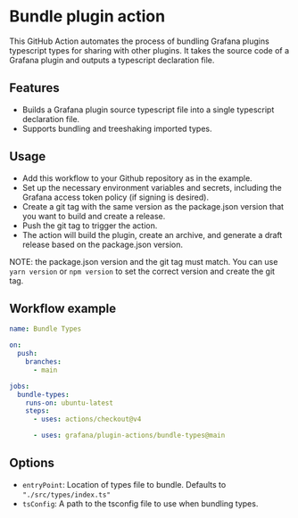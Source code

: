 # Bundle plugin action

This GitHub Action automates the process of bundling Grafana plugins typescript types for sharing with other plugins. It takes the source code of a Grafana plugin and outputs a typescript declaration file.

## Features

- Builds a Grafana plugin source typescript file into a single typescript declaration file.
- Supports bundling and treeshaking imported types.

## Usage

- Add this workflow to your Github repository as in the example.
- Set up the necessary environment variables and secrets, including the Grafana access token policy (if signing is desired).
- Create a git tag with the same version as the package.json version that you want to build and create a release.
- Push the git tag to trigger the action.
- The action will build the plugin, create an archive, and generate a draft release based on the package.json version.

NOTE: the package.json version and the git tag must match. You can use `yarn version` or `npm version` to set the correct version and create the git tag.

## Workflow example

```yaml
name: Bundle Types

on:
  push:
    branches:
      - main

jobs:
  bundle-types:
    runs-on: ubuntu-latest
    steps:
      - uses: actions/checkout@v4

      - uses: grafana/plugin-actions/bundle-types@main
```

## Options

- `entryPoint`: Location of types file to bundle. Defaults to `"./src/types/index.ts"`
- `tsConfig`: A path to the tsconfig file to use when bundling types.
